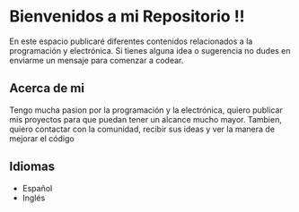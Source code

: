# Bienvenidos a mi Repositorio !!


En este espacio publicaré diferentes contenidos relacionados a la programación y electrónica. Si tienes alguna idea o sugerencia no dudes en enviarme un mensaje para comenzar a codear.


## Acerca de mi


Tengo mucha pasion por la programación y la electrónica, quiero publicar mis proyectos para que puedan tener un alcance mucho mayor. Tambien, quiero contactar con la comunidad, recibir sus ideas y ver la manera de mejorar el código 

## Idiomas 

- Español
- Inglés
